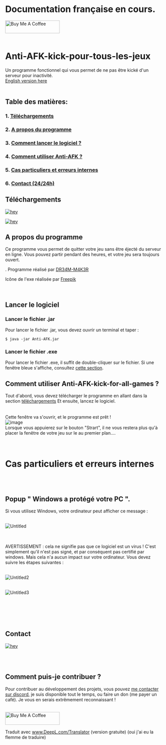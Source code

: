 # Documentation française en cours.

<!-- This Source Code Form is subject to the terms of the Mozilla Public
   - License, v. 2.0. If a copy of the MPL was not distributed with this
   - file, You can obtain one at https://mozilla.org/MPL/2.0/. 
   - Creator: DR34M-M4K3R#7751-->
   
<a href="https://www.buymeacoffee.com/DR34MM4K3R" target="_blank"><img src="https://cdn.buymeacoffee.com/buttons/default-green.png" alt="Buy Me A Coffee" height="41" width="174"></a>
<br/><br/>
# Anti-AFK-kick-pour-tous-les-jeux
Un programme fonctionnel qui vous permet de ne pas être kické d'un serveur pour inactivité.
<br/>
[English version here](https://github.com/DR34M-M4K3R/Anti-AFK-kick-for-all-games)
<br/><br/>
## Table des matières:<br/>
### 1. [Téléchargements](https://github.com/DR34M-M4K3R/Anti-AFK-kick-for-all-games/blob/main/README.FR.md#t%C3%A9l%C3%A9chargements)<br/>
### 2. [A propos du programme](https://github.com/DR34M-M4K3R/Anti-AFK-kick-for-all-games/blob/main/README.FR.md#a-propos-du-programme)<br/>
### 3. [Comment lancer le logiciel ?](https://github.com/DR34M-M4K3R/Anti-AFK-kick-for-all-games/blob/main/README.FR.md#lancer-le-logiciel)
### 4. [Comment utiliser Anti-AFK ?](https://github.com/DR34M-M4K3R/Anti-AFK-kick-for-all-games/blob/main/README.FR.md#comment-utiliser-anti-afk-kick-for-all-games-)
### 5. [Cas particuliers et erreurs internes](https://github.com/DR34M-M4K3R/Anti-AFK-kick-for-all-games/blob/main/README.FR.md#cas-particuliers-et-erreurs-internes)
### 6. [Contact (24/24h)](https://github.com/DR34M-M4K3R/Anti-AFK-kick-for-all-games#contact)


## Téléchargements

[![hey](https://img.shields.io/badge/Download%20.exe-181717?style=for-the-badge&color=blue&logo=windows)](https://github.com/DR34M-M4K3R/Anti-AFK-kick-for-all-games/releases/download/1.1/Anti-AFK.exe)

[![hey](https://img.shields.io/badge/Download%20.jar-181717?style=for-the-badge&color=red&logo=java)](https://github.com/DR34M-M4K3R/Anti-AFK-kick-for-all-games/raw/main/Anti-AFK.jar)


## A propos du programme
Ce programme vous permet de quitter votre jeu sans être éjecté du serveur en ligne. Vous pouvez partir pendant des heures, et votre jeu sera toujours ouvert.</p>.
Programme réalisé par [DR34M-M4K3R](https://github.com/DR34M-M4K3R)</p>
</p>

Icône de l'exe réalisée par [Freepik](https://www.flaticon.com/authors/freepik)

<br/>

## Lancer le logiciel

### Lancer le fichier .jar
Pour lancer le fichier .jar, vous devez ouvrir un terminal et taper :
```
$ java -jar Anti-AFK.jar
```

### Lancer le fichier .exe
Pour lancer le fichier .exe, il suffit de double-cliquer sur le fichier. Si une fenêtre bleue s'affiche, consultez [cette section](https://github.com/DR34M-M4K3R/Anti-AFK-kick-for-all-games#windows-protected-your-pc-popup).

## Comment utiliser Anti-AFK-kick-for-all-games ?
Tout d'abord, vous devez télécharger le programme en allant dans la section [téléchargements](https://github.com/DR34M-M4K3R/Anti-AFK-kick-for-all-games/blob/main/README.FR.md#t%C3%A9l%C3%A9chargements) Et ensuite, lancez le logiciel.
<br/>
<br/>
<br/>
Cette fenêtre va s'ouvrir, et le programme est prêt ! 
<br/>
![image](https://user-images.githubusercontent.com/67145585/116578788-0d258400-a912-11eb-898d-097b49f1ef31.png)
<br/>
Lorsque vous appuierez sur le bouton "Strart", il ne vous restera plus qu'à placer la fenêtre de votre jeu sur le au premier plan....
<br/><br/><br/>
# Cas particuliers et erreurs internes
<br/><br/>

## Popup " Windows a protégé votre PC ".

Si vous utilisez Windows, votre ordinateur peut afficher ce message :
<br/>
<br/>

![Untitled](https://user-images.githubusercontent.com/67145585/116276219-9c049600-a784-11eb-8fdf-24936aa24a2e.png)

<br/>
<br/>
AVERTISSEMENT : cela ne signifie pas que ce logiciel est un virus ! C'est simplement qu'il n'est pas signé, et par conséquent pas certifié par windows. Mais cela n'a aucun impact sur votre ordinateur.
Vous devez suivre les étapes suivantes :
<br/>
<br/>

![Untitled2](https://user-images.githubusercontent.com/67145585/116275294-c86be280-a783-11eb-8caa-ccf250b3bd69.png)
<br/>
<br/>

![Untitled3](https://user-images.githubusercontent.com/67145585/116275972-5d6edb80-a784-11eb-91f7-f593722ca72c.png)

<br/><br/><br/><br/>


## Contact
[![hey](https://img.shields.io/badge/Contact%20me%20on%20discord-181717?style=for-the-badge&logo=discord)](https://discord.com/users/725672294692945991)

<br/><br/>
## Comment puis-je contribuer ?
Pour contribuer au développement des projets, vous pouvez [me contacter sur discord](https://github.com/DR34M-M4K3R/Anti-AFK-kick-for-all-games#contact), je suis disponible tout le temps, ou faire un don (me payer un café). Je vous en serais extrêmement reconnaissant !

<br/>
<a href="https://www.buymeacoffee.com/DR34MM4K3R" target="_blank"><img src="https://cdn.buymeacoffee.com/buttons/default-green.png" alt="Buy Me A Coffee" height="41" width="174"></a>


Traduit avec www.DeepL.com/Translator (version gratuite) (oui j'ai eu la flemme de traduire)
